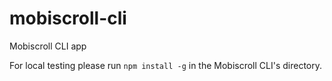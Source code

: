 # mobiscroll-cli
Mobiscroll CLI app

For local testing please run `npm install -g` in the Mobiscroll CLI's directory.